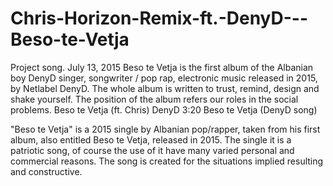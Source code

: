 # Chris-Horizon-Remix-ft.-DenyD---Beso-te-Vetja
Project song.
July 13, 2015
Beso te Vetja is the first album of the Albanian boy DenyD  singer, songwriter / pop rap, 
electronic music released in 2015, by Netlabel DenyD. The whole album is written to trust, remind, 
design and shake yourself. 
The position of the album refers our roles in the social problems. 
Beso te Vetja (ft. Chris)                        DenyD                        3:20
Beso te Vetja (DenyD song)

"Beso te Vetja" is a 2015 single by Albanian pop/rapper, taken from his first album, also entitled Beso te Vetja, released in 2015. The single it is a patriotic song, of course the use of it have many varied personal and commercial reasons. The song is created for the situations implied resulting and constructive.
